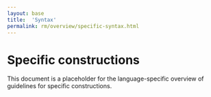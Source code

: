```yaml
---
layout: base
title:  'Syntax'
permalink: rm/overview/specific-syntax.html
---
```


# Specific constructions

This document is a placeholder for the language-specific overview of
guidelines for specific constructions.
